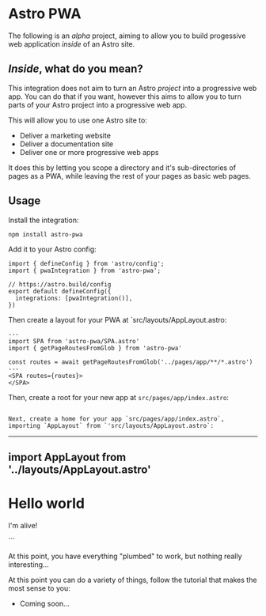 # Astro PWA

The following is an _alpha_ project, aiming to allow you to build progessive web application _inside_ of an Astro site.

## _Inside_, what do you mean?

This integration does not aim to turn an Astro _project_ into a progressive web app. You can do that if you want, however
this aims to allow you to turn parts of your Astro project into a progressive web app.

This will allow you to use one Astro site to:

- Deliver a marketing website
- Deliver a documentation site
- Deliver one or more progressive web apps

It does this by letting you scope a directory and it's sub-directories of pages as a PWA, while leaving the rest
of your pages as basic web pages.

## Usage

Install the integration:

```
npm install astro-pwa
```

Add it to your Astro config:

```
import { defineConfig } from 'astro/config';
import { pwaIntegration } from 'astro-pwa';

// https://astro.build/config
export default defineConfig({
  integrations: [pwaIntegration()],
})
```

Then create a layout for your PWA at `src/layouts/AppLayout.astro:

```
---
import SPA from 'astro-pwa/SPA.astro'
import { getPageRoutesFromGlob } from 'astro-pwa'

const routes = await getPageRoutesFromGlob('../pages/app/**/*.astro')
---
<SPA routes={routes}>
</SPA>
```

Then, create a root for your new app at `src/pages/app/index.astro`:

```

Next, create a home for your app `src/pages/app/index.astro`, importing `AppLayout` from `'src/layouts/AppLayout.astro`:

```
---
import AppLayout from '../layouts/AppLayout.astro'
---
<AppLayout>
  <h1>Hello world</h1>
  <p>I'm alive!</p>
</AppLayout>
```

At this point, you have everything "plumbed" to work, but nothing really interesting...

At this point you can do a variety of things, follow the tutorial that makes the most sense to you:

- Coming soon...
